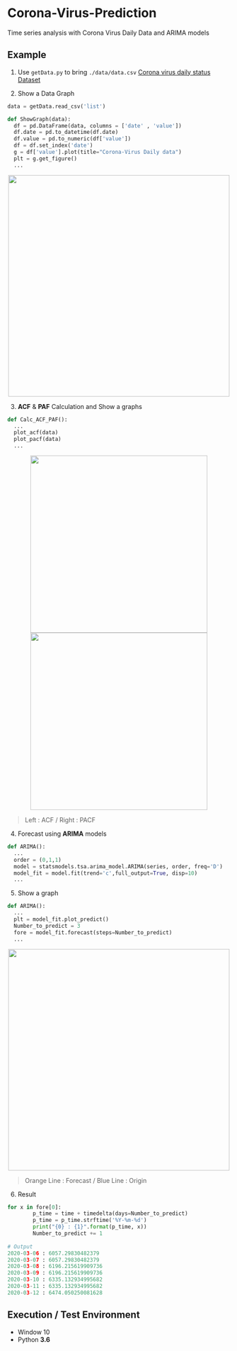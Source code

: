 # Corona-Virus-Prediction

Time series analysis with Corona Virus Daily Data and ARIMA models

## Example

1. Use ```getData.py``` to bring ```./data/data.csv``` 
[Corona virus daily status Dataset](https://github.com/Xenia101/Korean-Data-Set/tree/master/Corona%20virus%20daily%20status)

2. Show a Data Graph

```python
data = getData.read_csv('list')

def ShowGraph(data):
  df = pd.DataFrame(data, columns = ['date' , 'value'])
  df.date = pd.to_datetime(df.date)
  df.value = pd.to_numeric(df['value'])
  df = df.set_index('date')
  g = df['value'].plot(title="Corona-Virus Daily data")
  plt = g.get_figure()
  ...
```

<p align=center>
  <img width="500px" src="https://github.com/Xenia101/Corona-Virus-Prediction/blob/master/img/Figure_1.png?raw=true">
</p>

3. **ACF** & **PAF** Calculation and Show a graphs

```python
def Calc_ACF_PAF():
  ...
  plot_acf(data)
  plot_pacf(data)
  ...
```

<p align=center>
  <img width="400px" src="https://github.com/Xenia101/Corona-Virus-Prediction/blob/master/img/ACF.png?raw=true">
  <img width="400px" src="https://github.com/Xenia101/Corona-Virus-Prediction/blob/master/img/PACF.png?raw=true">
</p>

> Left : ACF / Right : PACF

4. Forecast using **ARIMA** models

```python
def ARIMA():
  ...
  order = (0,1,1)
  model = statsmodels.tsa.arima_model.ARIMA(series, order, freq='D')
  model_fit = model.fit(trend='c',full_output=True, disp=10)
  ...
```

5. Show a graph

```python
def ARIMA():
  ...
  plt = model_fit.plot_predict()
  Number_to_predict = 3
  fore = model_fit.forecast(steps=Number_to_predict)
  ...
```

<p align=center>
  <img width="500px" src="https://github.com/Xenia101/Corona-Virus-Prediction/blob/master/img/predict.png?raw=true">
</p>

> Orange Line : Forecast / Blue Line : Origin

6. Result

```python
for x in fore[0]:
        p_time = time + timedelta(days=Number_to_predict)
        p_time = p_time.strftime('%Y-%m-%d')
        print("{0} : {1}".format(p_time, x))
        Number_to_predict += 1
        
# Output
2020-03-06 : 6057.29830482379
2020-03-07 : 6057.29830482379
2020-03-08 : 6196.215619909736
2020-03-09 : 6196.215619909736
2020-03-10 : 6335.132934995682
2020-03-11 : 6335.132934995682
2020-03-12 : 6474.050250081628
```



## Execution / Test Environment

- Window 10
- Python **3.6**
